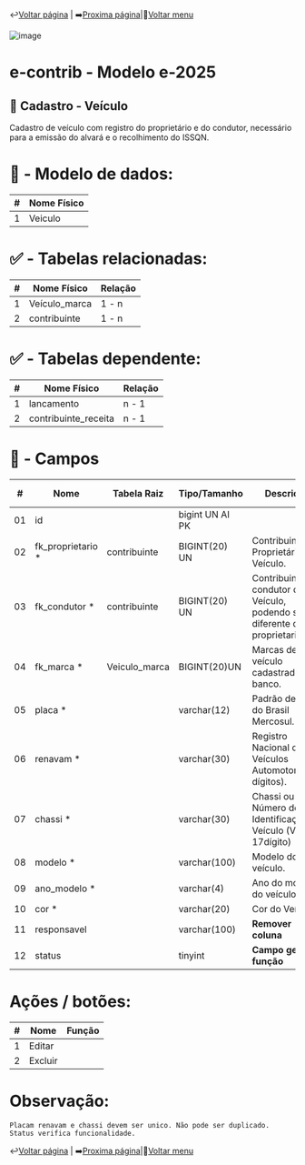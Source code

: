 ↩️[Voltar página](https://github.com/VenturaCerqueira/Documento_gestao_tributaria/blob/main/Cadastro/11%20-%20veiculo_marca.md) | ➡️[Proxima página](https://github.com/VenturaCerqueira/Documento_gestao_tributaria/blob/main/Cadastro/13%20-%20bairro.md)|🔢[Voltar menu](https://github.com/VenturaCerqueira/Documento_gestao_tributaria) 

![image](https://github.com/user-attachments/assets/04662de1-1516-48d7-bb8c-50b38989e58b)
# e-contrib - Modelo e-2025 
## 🚗 Cadastro - Veículo  
Cadastro de veículo com registro do proprietário e do condutor, necessário para a emissão do alvará e o recolhimento do ISSQN.

# 🎲 - Modelo de dados:
 **\#**  |**Nome Físico**               |
---------|------------------------------|
1        | Veiculo                      |

#
#   ✅ - Tabelas relacionadas:
 **\#**  |**Nome Físico**               |   **Relação** |
---------|------------------------------|---------------|      
1        | Veículo_marca                |     1 - n     |
2        | contribuinte                 |     1 - n     |

#   ✅ - Tabelas dependente:
 **\#**  |**Nome Físico**               |   **Relação** |
---------|------------------------------|---------------| 
1        | lancamento                   |     n - 1     |
2        | contribuinte_receita         |     n - 1     |


#
# 🔢 - Campos
 **\#**  | **Nome**                     | **Tabela Raiz**         | **Tipo/Tamanho**        | **Descrição**                                                                        | **Campo sistema**                      |
---------|------------------------------|-------------------------|-------------------------|--------------------------------------------------------------------------------------|----------------------------------------|
01       | id                           |                         | bigint UN AI PK         |                                                                                      |                                        |
02       | fk_proprietario *            | contribuinte            | BIGINT(20) UN           | Contribuinte Proprietário Veículo.                                                   | Proprietário                           | 
03       | fk_condutor *                | contribuinte            | BIGINT(20) UN           | Contribuinte condutor do Veículo, podendo ser diferente do proprietario.             | Condutor                               | 
04       | fk_marca *                   | Veiculo_marca           | BIGINT(20)UN            | Marcas de veículo cadastrado no banco.                                               | Marca                                  |                      
05       | placa *                      |                         | varchar(12)             | Padrão de placa do Brasil Mercosul.                                                  | Placa                                  |   
06       | renavam *                    |                         | varchar(30)             | Registro Nacional de Veículos Automotores(11 dígitos).                               | Renavam                                |
07       | chassi *                     |                         | varchar(30)             | Chassi ou Número de Identificação do Veículo (VIN - 17dígito)                        | Chassi                                 |
08       | modelo *                     |                         | varchar(100)            | Modelo do veículo.                                                                   | Modelo                                 |
09       | ano_modelo *                 |                         | varchar(4)              | Ano do modelo do veículo.                                                            | Ano/Modelo                             |
10       | cor *                        |                         | varchar(20)             | Cor do Veículo.                                                                      | Cor                                    |
11       | responsavel                  |                         | varchar(100)            | **Remover coluna**                                                                   |                                        |
12       | status                       |                         | tinyint                 | **Campo gera função**                                                                |                                        |   

# Ações / botões:
 **\#**  |**Nome**                      |   **Função**  |
---------|------------------------------|---------------|
1        | Editar                       |               |
2        | Excluir                      |               |

    
# Observação:
    Placam renavam e chassi devem ser unico. Não pode ser duplicado.
    Status verifica funcionalidade.

↩️[Voltar página](https://github.com/VenturaCerqueira/Documento_gestao_tributaria/blob/main/Cadastro/11%20-%20veiculo_marca.md) | ➡️[Proxima página](https://github.com/VenturaCerqueira/Documento_gestao_tributaria/blob/main/Cadastro/13%20-%20bairro.md)|🔢[Voltar menu](https://github.com/VenturaCerqueira/Documento_gestao_tributaria) 
